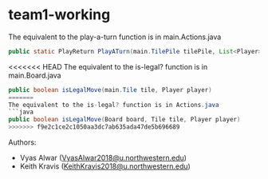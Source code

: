 # team1-working

The equivalent to the play-a-turn function is in main.Actions.java
```java
public static PlayReturn PlayATurn(main.TilePile tilePile, List<Player> remainingPlayers, List<Player> eliminatedPlayers, main.Board board, main.Tile tile)
```
<<<<<<< HEAD
The equivalent to the is-legal? function is in main.Board.java
```java
public boolean isLegalMove(main.Tile tile, Player player)
=======
The equivalent to the is-legal? function is in Actions.java
```java
public boolean isLegalMove(Board board, Tile tile, Player player)
>>>>>>> f9e2c1ce2c1050aa3dc7ab635ada47de5b696689
```

Authors:
  - Vyas Alwar (VyasAlwar2018@u.northwestern.edu)
  - Keith Kravis (KeithKravis2018@u.northwestern.edu)
